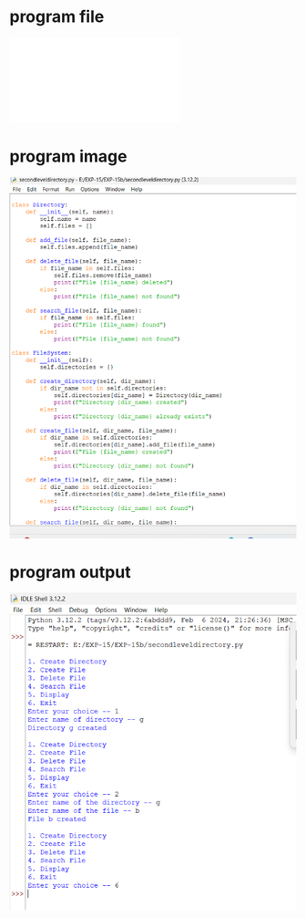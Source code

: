 # program file
![program_file](secondleveldirectory.py)

# program image
![program_image](secondleveldirectory_program.png)

# program output
![program_output](secondleveldirectory_output.png)
